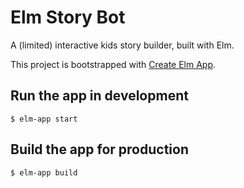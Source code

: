 # Elm Story Bot

A (limited) interactive kids story builder, built with Elm.

This project is bootstrapped with [Create Elm App](https://github.com/halfzebra/create-elm-app).

## Run the app in development

`$ elm-app start`

## Build the app for production

`$ elm-app build`
